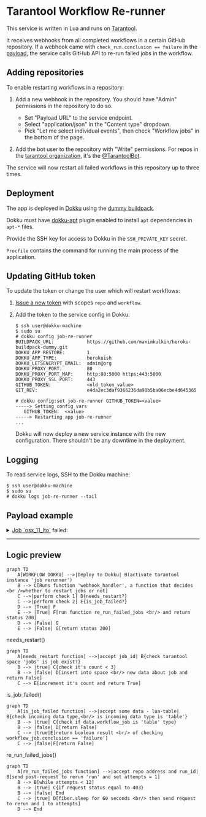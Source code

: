 # Tarantool Workflow Re-runner

This service is written in Lua and runs on [Tarantool](https://tarantool.io).

It receives webhooks from all completed workflows in a certain GitHub repository.
If a webhook came with `check_run.conclusion == failure` in the 
[payload](https://docs.github.com/en/developers/webhooks-and-events/webhooks/webhook-events-and-payloads#check_run), 
the service calls GitHub API to re-run failed jobs in the workflow.

## Adding repositories

To enable restarting workflows in a repository:

1. Add a new webhook in the repository.
   You should have "Admin" permissions in the repository to do so.
   
   * Set "Payload URL" to the service endpoint.
   * Select "application/json" in the "Content type" dropdown.
   * Pick "Let me select individual events", then check "Workflow jobs" in the bottom of the page.
   
   
2. Add the bot user to the repository with "Write" permissions.
   For repos in the [tarantool organization](https://github.com/tarantool),
   it's the [@TarantoolBot](https://github.com/TarantoolBot).
   
The service will now restart all failed workflows in this repository up to three times.

## Deployment

The app is deployed in [Dokku](https://dokku.com) using the 
[dummy buildpack](https://github.com/maximkulkin/heroku-buildpack-dummy).

Dokku must have [dokku-apt](https://github.com/dokku-community/dokku-apt)
plugin enabled to install `apt` dependencies in `apt-*` files.

Provide the SSH key for access to Dokku in the `SSH_PRIVATE_KEY` secret.

`Procfile` contains the command for running the main process of the application.

## Updating GitHub token

To update the token or change the user which will restart workflows:

1. [Issue a new token](https://github.com/settings/tokens/new) with scopes `repo` and `workflow`.
2. Add the token to the service config in Dokku:

    ```console
    $ ssh user@dokku-machine
    $ sudo su
    # dokku config job-re-runner
    BUILDPACK_URL:            https://github.com/maximkulkin/heroku-buildpack-dummy.git
    DOKKU_APP_RESTORE:        1
    DOKKU_APP_TYPE:           herokuish
    DOKKU_LETSENCRYPT_EMAIL:  admin@org
    DOKKU_PROXY_PORT:         80
    DOKKU_PROXY_PORT_MAP:     http:80:5000 https:443:5000
    DOKKU_PROXY_SSL_PORT:     443
    GITHUB_TOKEN:             <old_token_value>
    GIT_REV:                  e4da2ec3daf9366236da98b5ba06ecbe4d645365

    # dokku config:set job-re-runner GITHUB_TOKEN=<value>
    -----> Setting config vars
       GITHUB_TOKEN:  <value>
    -----> Restarting app job-re-runner
    ...
    ```
    
    Dokku will now deploy a new service instance with the new configuration.
    There shouldn't be any downtime in the deployment.
    
## Logging

To read service logs, SSH to the Dokku machine:

```console
$ ssh user@dokku-machine
$ sudo su
# dokku logs job-re-runner --tail
```

## Payload example

<details>
<summary>
<a href="https://github.com/tarantool/tarantool/runs/8039369388?check_suite_focus=true">Job `osx_11_lto`</a>
failed:
</summary>

```json
{
  "action": "completed",
  "workflow_job": {
    "id": 8039369388,
    "run_id": 2934728824,
    "run_url": "https://api.github.com/repos/tarantool/tarantool/actions/runs/2934728824",
    "run_attempt": 1,
    "node_id": "CR_kwDOAA3qbM8AAAAB3y8KrA",
    "head_sha": "48a3ecdac4c95d69f69ea17c5ccadb549d0d65b5",
    "url": "https://api.github.com/repos/tarantool/tarantool/actions/jobs/8039369388",
    "html_url": "https://github.com/tarantool/tarantool/runs/8039369388?check_suite_focus=true",
    "status": "completed",
    "conclusion": "failure",
    "started_at": "2022-08-26T15:16:28Z",
    "completed_at": "2022-08-26T15:28:00Z",
    "name": "osx_11_lto",
    "steps": [
      {
        "name": "Set up job",
        "status": "in_progress",
        "conclusion": null,
        "number": 1,
        "started_at": "2022-08-26T15:16:28.000Z",
        "completed_at": null
      }
    ],
    "check_run_url": "https://api.github.com/repos/tarantool/tarantool/check-runs/8039369388",
    "labels": [
      "macos-11"
    ],
    "runner_id": 244,
    "runner_name": "tntmac06",
    "runner_group_id": 1,
    "runner_group_name": "Default"
  },
  "repository": {
    "id": 911980,
    "node_id": "MDEwOlJlcG9zaXRvcnk5MTE5ODA=",
    "name": "tarantool",
    "full_name": "tarantool/tarantool",
    "private": false,
    "owner": {
      "login": "tarantool",
      "id": 2344919,
      "node_id": "MDEyOk9yZ2FuaXphdGlvbjIzNDQ5MTk=",
      "avatar_url": "https://avatars.githubusercontent.com/u/2344919?v=4",
      "gravatar_id": "",
      "url": "https://api.github.com/users/tarantool",
      "html_url": "https://github.com/tarantool",
      "followers_url": "https://api.github.com/users/tarantool/followers",
      "following_url": "https://api.github.com/users/tarantool/following{/other_user}",
      "gists_url": "https://api.github.com/users/tarantool/gists{/gist_id}",
      "starred_url": "https://api.github.com/users/tarantool/starred{/owner}{/repo}",
      "subscriptions_url": "https://api.github.com/users/tarantool/subscriptions",
      "organizations_url": "https://api.github.com/users/tarantool/orgs",
      "repos_url": "https://api.github.com/users/tarantool/repos",
      "events_url": "https://api.github.com/users/tarantool/events{/privacy}",
      "received_events_url": "https://api.github.com/users/tarantool/received_events",
      "type": "Organization",
      "site_admin": false
    },
    "html_url": "https://github.com/tarantool/tarantool",
    "description": "Get your data in RAM. Get compute close to data. Enjoy the performance.",
    "fork": false,
    "url": "https://api.github.com/repos/tarantool/tarantool",
    "forks_url": "https://api.github.com/repos/tarantool/tarantool/forks",
    "keys_url": "https://api.github.com/repos/tarantool/tarantool/keys{/key_id}",
    "collaborators_url": "https://api.github.com/repos/tarantool/tarantool/collaborators{/collaborator}",
    "teams_url": "https://api.github.com/repos/tarantool/tarantool/teams",
    "hooks_url": "https://api.github.com/repos/tarantool/tarantool/hooks",
    "issue_events_url": "https://api.github.com/repos/tarantool/tarantool/issues/events{/number}",
    "events_url": "https://api.github.com/repos/tarantool/tarantool/events",
    "assignees_url": "https://api.github.com/repos/tarantool/tarantool/assignees{/user}",
    "branches_url": "https://api.github.com/repos/tarantool/tarantool/branches{/branch}",
    "tags_url": "https://api.github.com/repos/tarantool/tarantool/tags",
    "blobs_url": "https://api.github.com/repos/tarantool/tarantool/git/blobs{/sha}",
    "git_tags_url": "https://api.github.com/repos/tarantool/tarantool/git/tags{/sha}",
    "git_refs_url": "https://api.github.com/repos/tarantool/tarantool/git/refs{/sha}",
    "trees_url": "https://api.github.com/repos/tarantool/tarantool/git/trees{/sha}",
    "statuses_url": "https://api.github.com/repos/tarantool/tarantool/statuses/{sha}",
    "languages_url": "https://api.github.com/repos/tarantool/tarantool/languages",
    "stargazers_url": "https://api.github.com/repos/tarantool/tarantool/stargazers",
    "contributors_url": "https://api.github.com/repos/tarantool/tarantool/contributors",
    "subscribers_url": "https://api.github.com/repos/tarantool/tarantool/subscribers",
    "subscription_url": "https://api.github.com/repos/tarantool/tarantool/subscription",
    "commits_url": "https://api.github.com/repos/tarantool/tarantool/commits{/sha}",
    "git_commits_url": "https://api.github.com/repos/tarantool/tarantool/git/commits{/sha}",
    "comments_url": "https://api.github.com/repos/tarantool/tarantool/comments{/number}",
    "issue_comment_url": "https://api.github.com/repos/tarantool/tarantool/issues/comments{/number}",
    "contents_url": "https://api.github.com/repos/tarantool/tarantool/contents/{+path}",
    "compare_url": "https://api.github.com/repos/tarantool/tarantool/compare/{base}...{head}",
    "merges_url": "https://api.github.com/repos/tarantool/tarantool/merges",
    "archive_url": "https://api.github.com/repos/tarantool/tarantool/{archive_format}{/ref}",
    "downloads_url": "https://api.github.com/repos/tarantool/tarantool/downloads",
    "issues_url": "https://api.github.com/repos/tarantool/tarantool/issues{/number}",
    "pulls_url": "https://api.github.com/repos/tarantool/tarantool/pulls{/number}",
    "milestones_url": "https://api.github.com/repos/tarantool/tarantool/milestones{/number}",
    "notifications_url": "https://api.github.com/repos/tarantool/tarantool/notifications{?since,all,participating}",
    "labels_url": "https://api.github.com/repos/tarantool/tarantool/labels{/name}",
    "releases_url": "https://api.github.com/repos/tarantool/tarantool/releases{/id}",
    "deployments_url": "https://api.github.com/repos/tarantool/tarantool/deployments",
    "created_at": "2010-09-15T07:59:26Z",
    "updated_at": "2022-08-25T09:47:42Z",
    "pushed_at": "2022-08-26T15:19:35Z",
    "git_url": "git://github.com/tarantool/tarantool.git",
    "ssh_url": "git@github.com:tarantool/tarantool.git",
    "clone_url": "https://github.com/tarantool/tarantool.git",
    "svn_url": "https://github.com/tarantool/tarantool",
    "homepage": "https://www.tarantool.io",
    "size": 89568,
    "stargazers_count": 2963,
    "watchers_count": 2963,
    "language": "Lua",
    "has_issues": true,
    "has_projects": true,
    "has_downloads": true,
    "has_wiki": true,
    "has_pages": true,
    "forks_count": 342,
    "mirror_url": null,
    "archived": false,
    "disabled": false,
    "open_issues_count": 1311,
    "license": {
      "key": "other",
      "name": "Other",
      "spdx_id": "NOASSERTION",
      "url": null,
      "node_id": "MDc6TGljZW5zZTA="
    },
    "allow_forking": true,
    "is_template": false,
    "web_commit_signoff_required": false,
    "topics": [
      "appserver",
      "database",
      "disk",
      "in-memory",
      "lua",
      "msgpack",
      "tarantool",
      "transactions"
    ],
    "visibility": "public",
    "forks": 342,
    "open_issues": 1311,
    "watchers": 2963,
    "default_branch": "master"
  },
  "organization": {
    "login": "tarantool",
    "id": 2344919,
    "node_id": "MDEyOk9yZ2FuaXphdGlvbjIzNDQ5MTk=",
    "url": "https://api.github.com/orgs/tarantool",
    "repos_url": "https://api.github.com/orgs/tarantool/repos",
    "events_url": "https://api.github.com/orgs/tarantool/events",
    "hooks_url": "https://api.github.com/orgs/tarantool/hooks",
    "issues_url": "https://api.github.com/orgs/tarantool/issues",
    "members_url": "https://api.github.com/orgs/tarantool/members{/member}",
    "public_members_url": "https://api.github.com/orgs/tarantool/public_members{/member}",
    "avatar_url": "https://avatars.githubusercontent.com/u/2344919?v=4",
    "description": "In-memory computing platform with flexible data schema."
  },
  "sender": {
    "login": "ylobankov",
    "id": 3645987,
    "node_id": "MDQ6VXNlcjM2NDU5ODc=",
    "avatar_url": "https://avatars.githubusercontent.com/u/3645987?v=4",
    "gravatar_id": "",
    "url": "https://api.github.com/users/ylobankov",
    "html_url": "https://github.com/ylobankov",
    "followers_url": "https://api.github.com/users/ylobankov/followers",
    "following_url": "https://api.github.com/users/ylobankov/following{/other_user}",
    "gists_url": "https://api.github.com/users/ylobankov/gists{/gist_id}",
    "starred_url": "https://api.github.com/users/ylobankov/starred{/owner}{/repo}",
    "subscriptions_url": "https://api.github.com/users/ylobankov/subscriptions",
    "organizations_url": "https://api.github.com/users/ylobankov/orgs",
    "repos_url": "https://api.github.com/users/ylobankov/repos",
    "events_url": "https://api.github.com/users/ylobankov/events{/privacy}",
    "received_events_url": "https://api.github.com/users/ylobankov/received_events",
    "type": "User",
    "site_admin": false
  }
}
```

</details>


---
## Logic preview

```mermaid
graph TD
    A[WORKFLOW DOKKU] -->|Deploy to Dokku| B(activate tarantool instance 'job rerunner')
    B --> C[Runs function 'webhook_handler', a function that decides <br />whether to restart jobs or not]
    C -->|perform check 1| D{needs_restart?}
    C -->|perform check 2| E{is_job_failed?}
    D --> |True| F
    E --> |True| F[run function re_run_failed_jobs <br/> and return status 200]
    D --> |False| G
    E --> |False| G[return status 200]
```

needs_restart()
```mermaid
graph TD
    A[needs_restart function] -->|accept job_id| B{check tarantool space 'jobs' is job exist?}
    B --> |true| C{check it's count < 3}
    B --> |false| D[insert into space <br/> new data about job and return False]
    C --> E[increment it's count and return True]
```

is_job_failed()
```mermaid
graph TD
    A[is_job_failed function] -->|accept some data - lua-table| B{check incoming data type,<br/> is incoming data type is 'table'}
    B --> |true| C{check if data.workflow_job is 'table' type}
    B --> |false| D[return False]
    C --> |true|E[return boolean result <br/> of checking workflow_job.conclusion == 'failure']
    C --> |false|F[return False]
```

re_run_failed_jobs()
```mermaid
graph TD
    A[re_run_failed_jobs function] -->|accept repo address and run_id| B[send post-request to rerun 'run' and set attempts = 1]
    B --> B[while attempts < 12]
    B --> |true| C{if request status equal to 403}
    B --> |false| End
    C --> |true| D[fiber.sleep for 60 seconds <br/> then send request to rerun and 1 to attempts]
    D --> End
```
